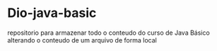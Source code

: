 # Dio-java-basic
repositorio para armazenar todo o conteudo do curso de Java Básico 
alterando o conteudo de um arquivo de forma local 